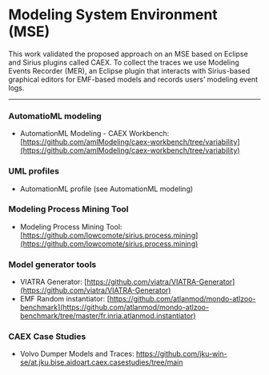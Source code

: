 # Modeling System Environment (MSE)

This work validated the proposed approach on an MSE based on Eclipse and Sirius plugins called CAEX. To collect the traces we use Modeling Events Recorder (MER), an Eclipse plugin that interacts with Sirius-based graphical editors for EMF-based models and records users’ modeling event logs.

---

### AutomatioML modeling
- AutomationML Modeling - CAEX Workbench: [https://github.com/amlModeling/caex-workbench/tree/variability](https://github.com/amlModeling/caex-workbench/tree/variability) 

### UML profiles
- AutomationML profile (see AutomationML modeling)

### Modeling Process Mining Tool
- Modeling Process Mining Tool: [https://github.com/lowcomote/sirius.process.mining](https://github.com/lowcomote/sirius.process.mining)

### Model generator tools

- VIATRA Generator: [https://github.com/viatra/VIATRA-Generator](https://github.com/viatra/VIATRA-Generator)
- EMF Random instantiator: [https://github.com/atlanmod/mondo-atlzoo-benchmark](https://github.com/atlanmod/mondo-atlzoo-benchmark/tree/master/fr.inria.atlanmod.instantiator)

### CAEX Case Studies

- Volvo Dumper Models and Traces: https://github.com/jku-win-se/at.jku.bise.aidoart.caex.casestudies/tree/main
